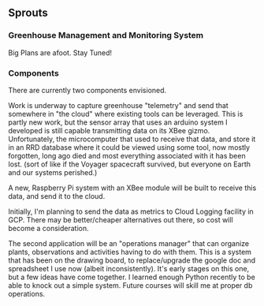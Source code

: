 ## Sprouts

### Greenhouse Management and Monitoring System


Big Plans are afoot.  Stay Tuned!


### Components


There are currently two components envisioned.  

Work is underway to capture greenhouse "telemetry" and send that somewhere in 
"the cloud" where existing tools can be leveraged.  This is partly new work, but the sensor array that uses an arduino system I developed is still capable transmitting data on its XBee gizmo.  Unfortunately, the 
microcomputer that used to receive that data, and store it in an RRD database where it could be viewed using some tool, now mostly forgotten, long ago died and most everything associated with it has been lost.
(sort of like if the Voyager spacecraft survived, but everyone on Earth and our systems perished.)

A new, Raspberry Pi system with an XBee module will be built to receive this data, and send it to the cloud.

Initially, I'm planning to send the data as metrics to Cloud Logging facility in GCP.  There may be better/cheaper alternatives out there, so cost will become a consideration.


The second application will be an "operations manager" that can organize plants, observations and activities having to do with them.
This is a system that has been on the drawing board, to replace/upgrade the google doc and spreadsheet I use now (albeit inconsistently).  It's early stages on this one, but a few ideas have come together.
I learned enough Python recently to be able to knock out a simple system.  Future courses will skill me at proper db operations.





